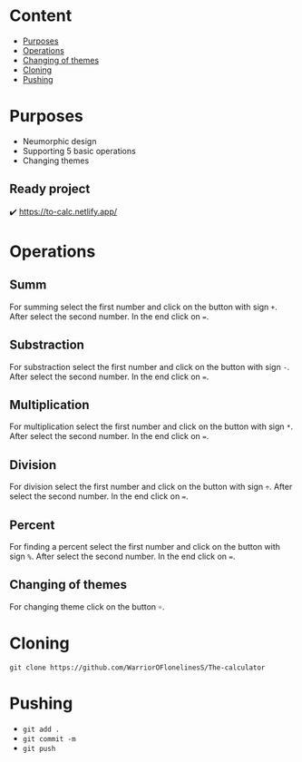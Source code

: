 # Content 
  + [Purposes](https://github.com/WarriorOFlonelinesS/The-calculator/edit/main/README.md#purpose)
  + [Operations](https://github.com/WarriorOFlonelinesS/The-calculator/edit/main/README.md#operations)
  + [Changing of themes](https://github.com/WarriorOFlonelinesS/The-calculator/edit/main/README.md#changing-of-themes)
  + [Cloning](https://github.com/WarriorOFlonelinesS/The-calculator/edit/main/README.md#cloning)
  + [Pushing](https://github.com/WarriorOFlonelinesS/The-calculator/edit/main/README.md#pushing)
# Purposes
   + Neumorphic design
   + Supporting 5 basic operations
   + Changing themes
## Ready project
:heavy_check_mark: https://to-calc.netlify.app/
# Operations 
## Summ
For summing select the first number and click on the button with sign `+`. After select the second number. In the end click on `=`.
## Substraction 
For substraction select the first number and click on the button with sign `-`. After select the second number. In the end click on `=`.
## Multiplication
For multiplication select the first number and click on the button with sign `*`. After select the second number. In the end click on `=`.
## Division
For division select the first number and click on the button with sign `÷`. After select the second number. In the end click on `=`.
## Percent 
For finding a percent select the first number and click on the button with sign `%`. After select the second number. In the end click on `=`.
## Changing of themes
For changing theme click on the button `☼`.
# Cloning 
`git clone https://github.com/WarriorOFlonelinesS/The-calculator`
# Pushing 
  + `git add .`
  + `git commit -m`
  + `git push`
